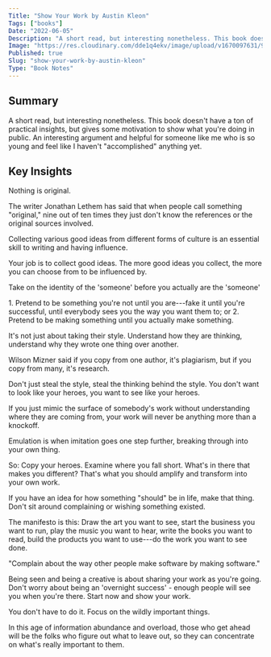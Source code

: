 ```yaml
---
Title: "Show Your Work by Austin Kleon"
Tags: ["books"]
Date: "2022-06-05"
Description: "A short read, but interesting nonetheless. This book doesn't have a ton of practical insights, but gives some motivation to show what you're doing in public. An interesting argument and helpful for someone like me who is so young and feel like I haven't accomplished anything yet."
Image: "https://res.cloudinary.com/dde1q4ekv/image/upload/v1670097631/978-0761178972_k6ngnh.jpg"
Published: true
Slug: "show-your-work-by-austin-kleon"
Type: "Book Notes"
---
```

Summary
-------

A short read, but interesting nonetheless. This book doesn't have a ton of practical insights, but gives some motivation to show what you're doing in public. An interesting argument and helpful for someone like me who is so young and feel like I haven't "accomplished" anything yet.

Key Insights
------------

Nothing is original.

The writer Jonathan Lethem has said that when people call something "original," nine out of ten times they just don't know the references or the original sources involved.

Collecting various good ideas from different forms of culture is an essential skill to writing and having influence.

Your job is to collect good ideas. The more good ideas you collect, the more you can choose from to be influenced by.

Take on the identity of the 'someone' before you actually are the 'someone'

1\. Pretend to be something you're not until you are---fake it until you're successful, until everybody sees you the way you want them to; or 2. Pretend to be making something until you actually make something.

It's not just about taking their style. Understand how they are thinking, understand why they wrote one thing over another.

Wilson Mizner said if you copy from one author, it's plagiarism, but if you copy from many, it's research.

Don't just steal the style, steal the thinking behind the style. You don't want to look like your heroes, you want to see like your heroes.

If you just mimic the surface of somebody's work without understanding where they are coming from, your work will never be anything more than a knockoff.

Emulation is when imitation goes one step further, breaking through into your own thing.

So: Copy your heroes. Examine where you fall short. What's in there that makes you different? That's what you should amplify and transform into your own work.

If you have an idea for how something "should" be in life, make that thing. Don't sit around complaining or wishing something existed.

The manifesto is this: Draw the art you want to see, start the business you want to run, play the music you want to hear, write the books you want to read, build the products you want to use---do the work you want to see done.

"Complain about the way other people make software by making software."

Being seen and being a creative is about sharing your work as you're going. Don't worry about being an 'overnight success' - enough people will see you when you're there. Start now and show your work.

You don't have to do it. Focus on the wildly important things.

In this age of information abundance and overload, those who get ahead will be the folks who figure out what to leave out, so they can concentrate on what's really important to them.
